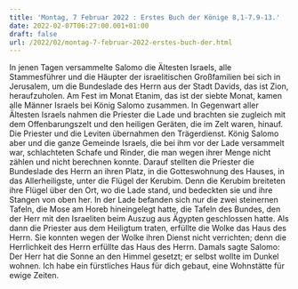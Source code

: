 ```yaml
---
title: 'Montag, 7 Februar 2022 : Erstes Buch der Könige 8,1-7.9-13.'
date: 2022-02-07T06:27:00.001+01:00
draft: false
url: /2022/02/montag-7-februar-2022-erstes-buch-der.html
---
```


In jenen Tagen versammelte Salomo die Ältesten Israels, alle Stammesführer und die Häupter der israelitischen Großfamilien bei sich in Jerusalem, um die Bundeslade des Herrn aus der Stadt Davids, das ist Zion, heraufzuholen. Am Fest im Monat Etanim, das ist der siebte Monat, kamen alle Männer Israels bei König Salomo zusammen. In Gegenwart aller Ältesten Israels nahmen die Priester die Lade und brachten sie zugleich mit dem Offenbarungszelt und den heiligen Geräten, die im Zelt waren, hinauf. Die Priester und die Leviten übernahmen den Trägerdienst. König Salomo aber und die ganze Gemeinde Israels, die bei ihm vor der Lade versammelt war, schlachteten Schafe und Rinder, die man wegen ihrer Menge nicht zählen und nicht berechnen konnte. Darauf stellten die Priester die Bundeslade des Herrn an ihren Platz, in die Gotteswohnung des Hauses, in das Allerheiligste, unter die Flügel der Kerubim. Denn die Kerubim breiteten ihre Flügel über den Ort, wo die Lade stand, und bedeckten sie und ihre Stangen von oben her. In der Lade befanden sich nur die zwei steinernen Tafeln, die Mose am Horeb hineingelegt hatte, die Tafeln des Bundes, den der Herr mit den Israeliten beim Auszug aus Ägypten geschlossen hatte. Als dann die Priester aus dem Heiligtum traten, erfüllte die Wolke das Haus des Herrn. Sie konnten wegen der Wolke ihren Dienst nicht verrichten; denn die Herrlichkeit des Herrn erfüllte das Haus des Herrn. Damals sagte Salomo: Der Herr hat die Sonne an den Himmel gesetzt; er selbst wollte im Dunkel wohnen. Ich habe ein fürstliches Haus für dich gebaut, eine Wohnstätte für ewige Zeiten.